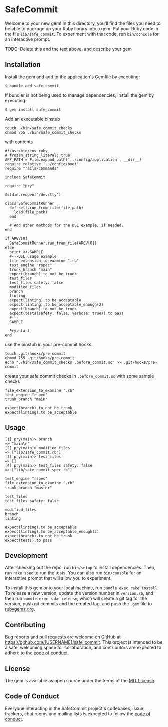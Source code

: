 # SafeCommit

Welcome to your new gem! In this directory, you'll find the files you need to be able to package up your Ruby library into a gem. Put your Ruby code in the file `lib/safe_commit`. To experiment with that code, run `bin/console` for an interactive prompt.

TODO: Delete this and the text above, and describe your gem

## Installation

Install the gem and add to the application's Gemfile by executing:

    $ bundle add safe_commit

If bundler is not being used to manage dependencies, install the gem by executing:

    $ gem install safe_commit

Add an executable binstub 
```
touch ./bin/safe_commit_checks
chmod 755 ./bin/safe_commit_checks
```
with contents
```
#!/usr/bin/env ruby
# frozen_string_literal: true
APP_PATH = File.expand_path('../config/application', __dir__)
require_relative '../config/boot'
require "rails/commands"

include SafeCommit

require "pry"

$stdin.reopen("/dev/tty")

class SafeCommitRunner
  def self.run_from_file(file_path)
    load(file_path)
  end

  # Add other methods for the DSL example, if needed.
end

if ARGV[0]
  SafeCommitRunner.run_from_file(ARGV[0])
else
  print <<-SAMPLE
  #---DSL usage example
  file_extension_to_examine ".rb"
  test_engine "rspec"
  trunk_branch "main"
  expect(branch).to_not be_trunk
  test_files
  test_files safety: false
  modified_files
  branch
  linting
  expect(linting).to be_acceptable
  expect(linting).to be_acceptable_enough(2)
  expect(branch).to_not be_trunk
  expect(tests(safety: false, verbose: true)).to pass
  #---
  SAMPLE

  Pry.start
end

```

use the binstub in your pre-commit hooks.
```
touch .git/hooks/pre-commit
chmod 755 .git/hooks/pre-commit
echo "./bin/safe_commit_checks .before_commit.sc" >> .git/hooks/pre-commit
```

create your safe commit checks in `.before_commit.sc`
with some sample checks
```
file_extension_to_examine ".rb"
test_engine "rspec"
trunk_branch "main"

expect(branch).to_not be_trunk
expect(linting).to be_acceptable
```

## Usage

```
[1] pry(main)> branch
=> "main\n"
[2] pry(main)> modified_files
=> ["lib/safe_commit.rb"]
[3] pry(main)> test_files
=> []
[4] pry(main)> test_files safety: false
=> ["lib/safe_commit_spec.rb"]
```

```
test_engine "rspec"
file_extension_to_examine ".rb"
trunk_branch "master"

test_files
test_files safety: false

modified_files
branch
linting

expect(linting).to be_acceptable
expect(linting).to be_acceptable_enough(2)
expect(branch).to_not be_trunk
expect(tests).to pass
```

## Development

After checking out the repo, run `bin/setup` to install dependencies. Then, run `rake spec` to run the tests. You can also run `bin/console` for an interactive prompt that will allow you to experiment.

To install this gem onto your local machine, run `bundle exec rake install`. To release a new version, update the version number in `version.rb`, and then run `bundle exec rake release`, which will create a git tag for the version, push git commits and the created tag, and push the `.gem` file to [rubygems.org](https://rubygems.org).

## Contributing

Bug reports and pull requests are welcome on GitHub at https://github.com/[USERNAME]/safe_commit. This project is intended to be a safe, welcoming space for collaboration, and contributors are expected to adhere to the [code of conduct](https://github.com/[USERNAME]/safe_commit/blob/main/CODE_OF_CONDUCT.md).

## License

The gem is available as open source under the terms of the [MIT License](https://opensource.org/licenses/MIT).

## Code of Conduct

Everyone interacting in the SafeCommit project's codebases, issue trackers, chat rooms and mailing lists is expected to follow the [code of conduct](https://github.com/[USERNAME]/safe_commit/blob/main/CODE_OF_CONDUCT.md).
